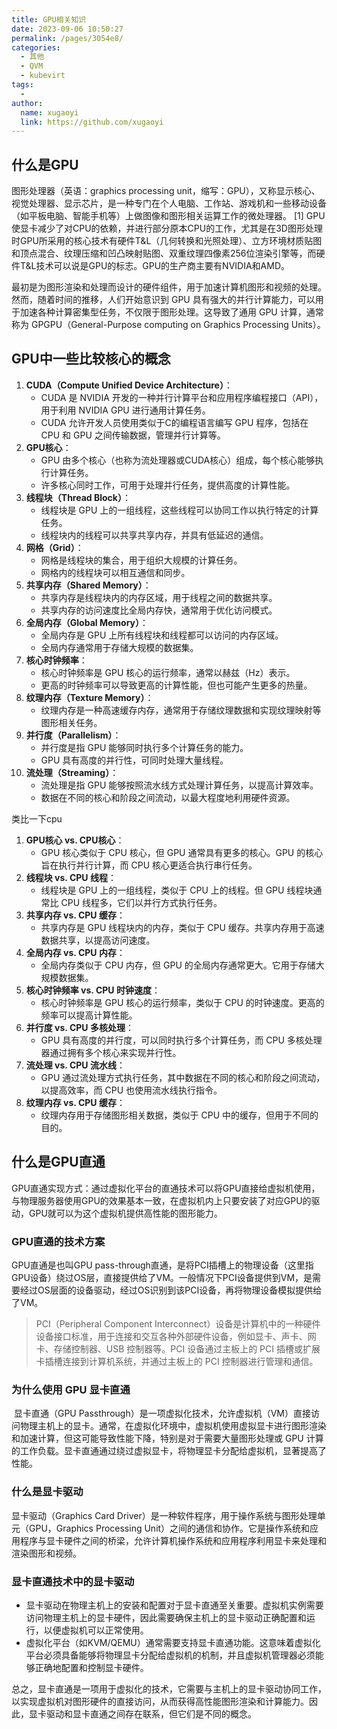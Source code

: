 ```yaml
---
title: GPU相关知识
date: 2023-09-06 10:50:27
permalink: /pages/3054e8/
categories:
  - 其他
  - QVM
  - kubevirt
tags:
  - 
author: 
  name: xugaoyi
  link: https://github.com/xugaoyi
---
```

## 什么是GPU
图形处理器（英语：graphics processing unit，缩写：GPU），又称显示核心、视觉处理器、显示芯片，是一种专门在个人电脑、工作站、游戏机和一些移动设备（如平板电脑、智能手机等）上做图像和图形相关运算工作的微处理器。 [1]
GPU使显卡减少了对CPU的依赖，并进行部分原本CPU的工作，尤其是在3D图形处理时GPU所采用的核心技术有硬件T&L（几何转换和光照处理）、立方环境材质贴图和顶点混合、纹理压缩和凹凸映射贴图、双重纹理四像素256位渲染引擎等，而硬件T&L技术可以说是GPU的标志。GPU的生产商主要有NVIDIA和AMD。

最初是为图形渲染和处理而设计的硬件组件，用于加速计算机图形和视频的处理。然而，随着时间的推移，人们开始意识到 GPU 具有强大的并行计算能力，可以用于加速各种计算密集型任务，不仅限于图形处理。这导致了通用 GPU 计算，通常称为 GPGPU（General-Purpose computing on Graphics Processing Units）。


## GPU中一些比较核心的概念

1. **CUDA（Compute Unified Device Architecture）**：
   - CUDA 是 NVIDIA 开发的一种并行计算平台和应用程序编程接口（API），用于利用 NVIDIA GPU 进行通用计算任务。
   - CUDA 允许开发人员使用类似于C的编程语言编写 GPU 程序，包括在 CPU 和 GPU 之间传输数据，管理并行计算等。
2. **GPU核心**：
   - GPU 由多个核心（也称为流处理器或CUDA核心）组成，每个核心能够执行计算任务。
   - 许多核心同时工作，可用于处理并行任务，提供高度的计算性能。
3. **线程块（Thread Block）**：
   - 线程块是 GPU 上的一组线程，这些线程可以协同工作以执行特定的计算任务。
   - 线程块内的线程可以共享共享内存，并具有低延迟的通信。
4. **网格（Grid）**：
   - 网格是线程块的集合，用于组织大规模的计算任务。
   - 网格内的线程块可以相互通信和同步。
5. **共享内存（Shared Memory）**：
   - 共享内存是线程块内的内存区域，用于线程之间的数据共享。
   - 共享内存的访问速度比全局内存快，通常用于优化访问模式。
6. **全局内存（Global Memory）**：
   - 全局内存是 GPU 上所有线程块和线程都可以访问的内存区域。
   - 全局内存通常用于存储大规模的数据集。
7. **核心时钟频率**：
   - 核心时钟频率是 GPU 核心的运行频率，通常以赫兹（Hz）表示。
   - 更高的时钟频率可以导致更高的计算性能，但也可能产生更多的热量。
8. **纹理内存（Texture Memory）**：
   - 纹理内存是一种高速缓存内存，通常用于存储纹理数据和实现纹理映射等图形相关任务。
9. **并行度（Parallelism）**：
   - 并行度是指 GPU 能够同时执行多个计算任务的能力。
   - GPU 具有高度的并行性，可同时处理大量线程。
10. **流处理（Streaming）**：
    - 流处理是指 GPU 能够按照流水线方式处理计算任务，以提高计算效率。
    - 数据在不同的核心和阶段之间流动，以最大程度地利用硬件资源。



类比一下cpu

1. **GPU核心 vs. CPU核心**：
   - GPU 核心类似于 CPU 核心，但 GPU 通常具有更多的核心。GPU 的核心旨在执行并行计算，而 CPU 核心更适合执行串行任务。
2. **线程块 vs. CPU 线程**：
   - 线程块是 GPU 上的一组线程，类似于 CPU 上的线程。但 GPU 线程块通常比 CPU 线程多，它们以并行方式执行任务。
3. **共享内存 vs. CPU 缓存**：
   - 共享内存是 GPU 线程块内的内存，类似于 CPU 缓存。共享内存用于高速数据共享，以提高访问速度。
4. **全局内存 vs. CPU 内存**：
   - 全局内存类似于 CPU 内存，但 GPU 的全局内存通常更大。它用于存储大规模数据集。
5. **核心时钟频率 vs. CPU 时钟速度**：
   - 核心时钟频率是 GPU 核心的运行频率，类似于 CPU 的时钟速度。更高的频率可以提高计算性能。
6. **并行度 vs. CPU 多核处理**：
   - GPU 具有高度的并行度，可以同时执行多个计算任务，而 CPU 多核处理器通过拥有多个核心来实现并行性。
7. **流处理 vs. CPU 流水线**：
   - GPU 通过流处理方式执行任务，其中数据在不同的核心和阶段之间流动，以提高效率，而 CPU 也使用流水线执行指令。
8. **纹理内存 vs. CPU 缓存**：
   - 纹理内存用于存储图形相关数据，类似于 CPU 中的缓存，但用于不同的目的。







## 什么是GPU直通

GPU直通实现方式：通过虚拟化平台的直通技术可以将GPU直接给虚拟机使用，与物理服务器使用GPU的效果基本一致，在虚拟机内上只要安装了对应GPU的驱动，GPU就可以为这个虚拟机提供高性能的图形能力。



### GPU直通的技术方案

GPU直通是也叫GPU pass-through直通，是将PCI插槽上的物理设备（这里指GPU设备）绕过OS层，直接提供给了VM。一般情况下PCI设备提供到VM，是需要经过OS层面的设备驱动，经过OS识别到该PCI设备，再将物理设备模拟提供给了VM。

> PCI（Peripheral Component Interconnect）设备是计算机中的一种硬件设备接口标准，用于连接和交互各种外部硬件设备，例如显卡、声卡、网卡、存储控制器、USB 控制器等。PCI 设备通过主板上的 PCI 插槽或扩展卡插槽连接到计算机系统，并通过主板上的 PCI 控制器进行管理和通信。



### 为什么使用 GPU 显卡直通

​	显卡直通（GPU Passthrough）是一项虚拟化技术，允许虚拟机（VM）直接访问物理主机上的显卡。通常，在虚拟化环境中，虚拟机使用虚拟显卡进行图形渲染和加速计算，但这可能导致性能下降，特别是对于需要大量图形处理或 GPU 计算的工作负载。显卡直通通过绕过虚拟显卡，将物理显卡分配给虚拟机，显著提高了性能。





### 什么是显卡驱动

显卡驱动（Graphics Card Driver）是一种软件程序，用于操作系统与图形处理单元（GPU，Graphics Processing Unit）之间的通信和协作。它是操作系统和应用程序与显卡硬件之间的桥梁，允许计算机操作系统和应用程序利用显卡来处理和渲染图形和视频。





### 显卡直通技术中的显卡驱动

- 显卡驱动在物理主机上的安装和配置对于显卡直通至关重要。虚拟机实例需要访问物理主机上的显卡硬件，因此需要确保主机上的显卡驱动正确配置和运行，以便虚拟机可以正常使用。
- 虚拟化平台（如KVM/QEMU）通常需要支持显卡直通功能。这意味着虚拟化平台必须具备能够将物理显卡分配给虚拟机的机制，并且虚拟机管理器必须能够正确地配置和控制显卡硬件。

总之，显卡直通是一项用于虚拟化的技术，它需要与主机上的显卡驱动协同工作，以实现虚拟机对图形硬件的直接访问，从而获得高性能图形渲染和计算能力。因此，显卡驱动和显卡直通之间存在联系，但它们是不同的概念。

















